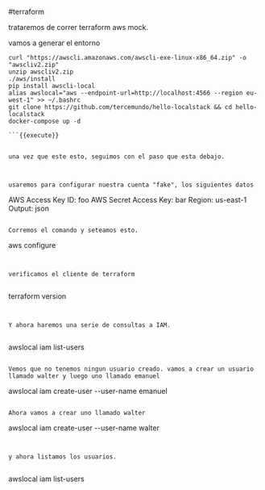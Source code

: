#terraform

trataremos de correr terraform aws mock.

vamos a generar el entorno

```
curl "https://awscli.amazonaws.com/awscli-exe-linux-x86_64.zip" -o "awscliv2.zip"
unzip awscliv2.zip
./aws/install
pip install awscli-local
alias awslocal="aws --endpoint-url=http://localhost:4566 --region eu-west-1" >> ~/.bashrc
git clone https://github.com/tercemundo/hello-localstack && cd hello-localstack
docker-compose up -d

```{{execute}}


una vez que este esto, seguimos con el paso que esta debajo.



usaremos para configurar nuestra cuenta "fake", los siguientes datos

```
AWS Access Key ID: foo
AWS Secret Access Key: bar
Region: us-east-1
Output: json
```

Corremos el comando y seteamos esto.

```
aws configure
```{{execute}}


verificamos el cliente de terraform


```
terraform version

```{{execute}}


Y ahora haremos una serie de consultas a IAM.


```
awslocal iam list-users
```{{execute}}

Vemos que no tenemos ningun usuario creado. vamos a crear un usuario llamado walter y luego uno llamado emanuel

```
awslocal iam create-user --user-name emanuel
```{{execute}}

Ahora vamos a crear uno llamado walter

```
awslocal iam create-user --user-name walter
```{{execute}}


y ahora listamos los usuarios.


```
awslocal iam list-users
```{{execute}}


